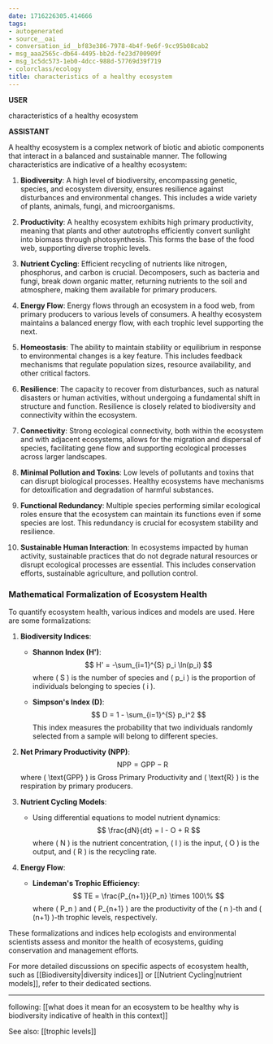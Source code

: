 ```yaml
---
date: 1716226305.414666
tags:
- autogenerated
- source__oai
- conversation_id__bf83e386-7978-4b4f-9e6f-9cc95b08cab2
- msg_aaa2565c-db64-4495-bb2d-fe23d700909f
- msg_1c5dc573-1eb0-4dcc-988d-57769d39f719
- colorclass/ecology
title: characteristics of a healthy ecosystem
---
```


**USER**

characteristics of a healthy ecosystem


**ASSISTANT**

A healthy ecosystem is a complex network of biotic and abiotic components that interact in a balanced and sustainable manner. The following characteristics are indicative of a healthy ecosystem:

1. **Biodiversity**: A high level of biodiversity, encompassing genetic, species, and ecosystem diversity, ensures resilience against disturbances and environmental changes. This includes a wide variety of plants, animals, fungi, and microorganisms.

2. **Productivity**: A healthy ecosystem exhibits high primary productivity, meaning that plants and other autotrophs efficiently convert sunlight into biomass through photosynthesis. This forms the base of the food web, supporting diverse trophic levels.

3. **Nutrient Cycling**: Efficient recycling of nutrients like nitrogen, phosphorus, and carbon is crucial. Decomposers, such as bacteria and fungi, break down organic matter, returning nutrients to the soil and atmosphere, making them available for primary producers.

4. **Energy Flow**: Energy flows through an ecosystem in a food web, from primary producers to various levels of consumers. A healthy ecosystem maintains a balanced energy flow, with each trophic level supporting the next.

5. **Homeostasis**: The ability to maintain stability or equilibrium in response to environmental changes is a key feature. This includes feedback mechanisms that regulate population sizes, resource availability, and other critical factors.

6. **Resilience**: The capacity to recover from disturbances, such as natural disasters or human activities, without undergoing a fundamental shift in structure and function. Resilience is closely related to biodiversity and connectivity within the ecosystem.

7. **Connectivity**: Strong ecological connectivity, both within the ecosystem and with adjacent ecosystems, allows for the migration and dispersal of species, facilitating gene flow and supporting ecological processes across larger landscapes.

8. **Minimal Pollution and Toxins**: Low levels of pollutants and toxins that can disrupt biological processes. Healthy ecosystems have mechanisms for detoxification and degradation of harmful substances.

9. **Functional Redundancy**: Multiple species performing similar ecological roles ensure that the ecosystem can maintain its functions even if some species are lost. This redundancy is crucial for ecosystem stability and resilience.

10. **Sustainable Human Interaction**: In ecosystems impacted by human activity, sustainable practices that do not degrade natural resources or disrupt ecological processes are essential. This includes conservation efforts, sustainable agriculture, and pollution control.

### Mathematical Formalization of Ecosystem Health

To quantify ecosystem health, various indices and models are used. Here are some formalizations:

1. **Biodiversity Indices**:
   - **Shannon Index (H')**: 
     $$ H' = -\sum_{i=1}^{S} p_i \ln(p_i) $$
     where \( S \) is the number of species and \( p_i \) is the proportion of individuals belonging to species \( i \).

   - **Simpson's Index (D)**:
     $$ D = 1 - \sum_{i=1}^{S} p_i^2 $$
     This index measures the probability that two individuals randomly selected from a sample will belong to different species.

2. **Net Primary Productivity (NPP)**:
   $$ \text{NPP} = \text{GPP} - \text{R} $$
   where \( \text{GPP} \) is Gross Primary Productivity and \( \text{R} \) is the respiration by primary producers.

3. **Nutrient Cycling Models**:
   - Using differential equations to model nutrient dynamics:
     $$ \frac{dN}{dt} = I - O + R $$
     where \( N \) is the nutrient concentration, \( I \) is the input, \( O \) is the output, and \( R \) is the recycling rate.

4. **Energy Flow**:
   - **Lindeman's Trophic Efficiency**:
     $$ TE = \frac{P_{n+1}}{P_n} \times 100\% $$
     where \( P_n \) and \( P_{n+1} \) are the productivity of the \( n \)-th and \( (n+1) \)-th trophic levels, respectively.

These formalizations and indices help ecologists and environmental scientists assess and monitor the health of ecosystems, guiding conservation and management efforts.

For more detailed discussions on specific aspects of ecosystem health, such as [[Biodiversity|diversity indices]] or [[Nutrient Cycling|nutrient models]], refer to their dedicated sections.


---


following: [[what does it mean for an ecosystem to be healthy why is biodiversity indicative of health in this context]]

See also: [[trophic levels]]